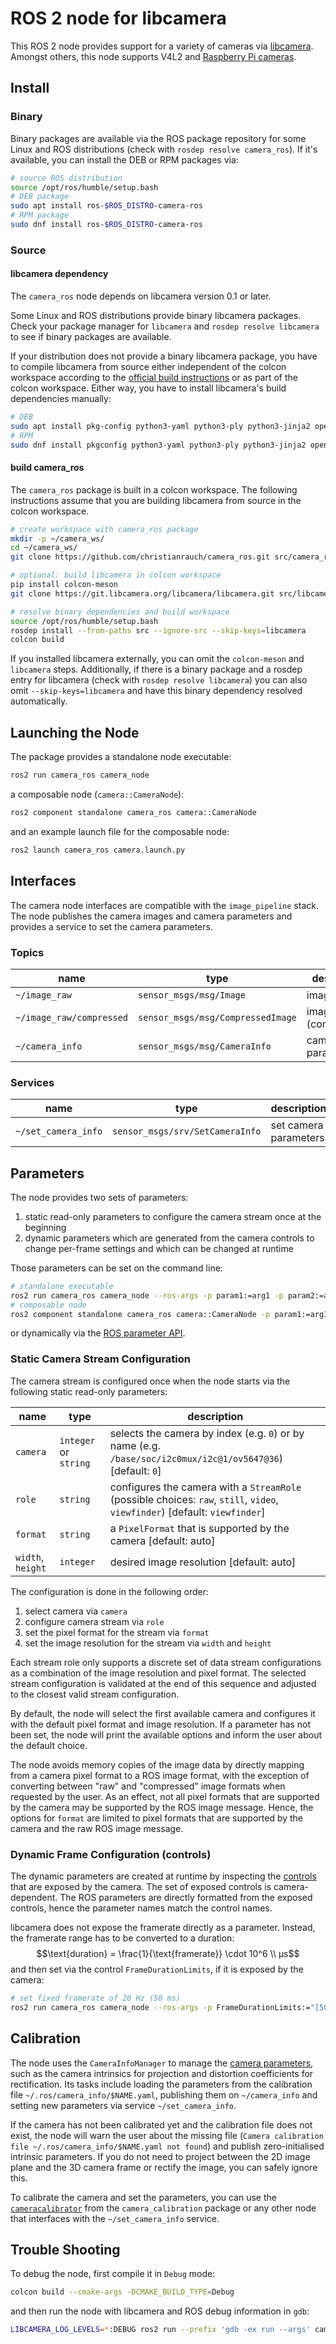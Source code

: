 # ROS 2 node for libcamera

This ROS 2 node provides support for a variety of cameras via [libcamera](https://libcamera.org). Amongst others, this node supports V4L2 and [Raspberry Pi cameras](https://www.raspberrypi.com/documentation/computers/camera_software.html).

## Install

### Binary

Binary packages are available via the ROS package repository for some Linux and ROS distributions (check with `rosdep resolve camera_ros`). If it's available, you can install the DEB or RPM packages via:
```sh
# source ROS distribution
source /opt/ros/humble/setup.bash
# DEB package
sudo apt install ros-$ROS_DISTRO-camera-ros
# RPM package
sudo dnf install ros-$ROS_DISTRO-camera-ros
```

### Source

#### libcamera dependency

The `camera_ros` node depends on libcamera version 0.1 or later.

Some Linux and ROS distributions provide binary libcamera packages. Check your package manager for `libcamera` and `rosdep resolve libcamera` to see if binary packages are available.

If your distribution does not provide a binary libcamera package, you have to compile libcamera from source either independent of the colcon workspace according to the [official build instructions](https://libcamera.org/getting-started.html) or as part of the colcon workspace. Either way, you have to install libcamera's build dependencies manually:
```sh
# DEB
sudo apt install pkg-config python3-yaml python3-ply python3-jinja2 openssl libyaml-dev libssl-dev libudev-dev libatomic1 meson
# RPM
sudo dnf install pkgconfig python3-yaml python3-ply python3-jinja2 openssl libyaml-devel openssl-devel libudev-devel libatomic meson
```

#### build camera_ros

The `camera_ros` package is built in a colcon workspace. The following instructions assume that you are building libcamera from source in the colcon workspace.

```sh
# create workspace with camera_ros package
mkdir -p ~/camera_ws/
cd ~/camera_ws/
git clone https://github.com/christianrauch/camera_ros.git src/camera_ros

# optional: build libcamera in colcon workspace
pip install colcon-meson
git clone https://git.libcamera.org/libcamera/libcamera.git src/libcamera

# resolve binary dependencies and build workspace
source /opt/ros/humble/setup.bash
rosdep install --from-paths src --ignore-src --skip-keys=libcamera
colcon build
```

If you installed libcamera externally, you can omit the `colcon-meson` and `libcamera` steps. Additionally, if there is a binary package and a rosdep entry for libcamera (check with `rosdep resolve libcamera`) you can also omit `--skip-keys=libcamera` and have this binary dependency resolved automatically.

## Launching the Node

The package provides a standalone node executable:
```sh
ros2 run camera_ros camera_node
```
a composable node (`camera::CameraNode`):
```sh
ros2 component standalone camera_ros camera::CameraNode
```
and an example launch file for the composable node:
```sh
ros2 launch camera_ros camera.launch.py
```

## Interfaces

The camera node interfaces are compatible with the `image_pipeline` stack. The node publishes the camera images and camera parameters and provides a service to set the camera parameters.

### Topics

| name                     | type                              | description        |
| ------------------------ | --------------------------------- | ------------------ |
| `~/image_raw`            | `sensor_msgs/msg/Image`           | image              |
| `~/image_raw/compressed` | `sensor_msgs/msg/CompressedImage` | image (compressed) |
| `~/camera_info`          | `sensor_msgs/msg/CameraInfo`      | camera parameters  |

### Services

| name                | type                            | description           |
| ------------------- | ------------------------------- | --------------------- |
| `~/set_camera_info` | `sensor_msgs/srv/SetCameraInfo` | set camera parameters |


## Parameters

The node provides two sets of parameters:
1. static read-only parameters to configure the camera stream once at the beginning
2. dynamic parameters which are generated from the camera controls to change per-frame settings and which can be changed at runtime

Those parameters can be set on the command line:
```sh
# standalone executable
ros2 run camera_ros camera_node --ros-args -p param1:=arg1 -p param2:=arg2
# composable node
ros2 component standalone camera_ros camera::CameraNode -p param1:=arg1 -p param2:=arg2
```
or dynamically via the [ROS parameter API](https://docs.ros.org/en/rolling/Concepts/Basic/About-Parameters.html).

### Static Camera Stream Configuration

The camera stream is configured once when the node starts via the following static read-only parameters:

| name              | type                  | description |
| ----------------- | --------------------- |  ---------- |
| `camera`          | `integer` or `string` | selects the camera by index (e.g. `0`) or by name (e.g. `/base/soc/i2c0mux/i2c@1/ov5647@36`) [default: `0`]
| `role`            | `string`              | configures the camera with a `StreamRole` (possible choices: `raw`, `still`, `video`, `viewfinder`) [default: `viewfinder`]
| `format`          | `string`              | a `PixelFormat` that is supported by the camera [default: auto]
| `width`, `height` | `integer`             | desired image resolution [default: auto]


The configuration is done in the following order:
1. select camera via `camera`
2. configure camera stream via `role`
3. set the pixel format for the stream via `format`
4. set the image resolution for the stream via `width` and `height`

Each stream role only supports a discrete set of data stream configurations as a combination of the image resolution and pixel format. The selected stream configuration is validated at the end of this sequence and adjusted to the closest valid stream configuration.

By default, the node will select the first available camera and configures it with the default pixel format and image resolution. If a parameter has not been set, the node will print the available options and inform the user about the default choice.

The node avoids memory copies of the image data by directly mapping from a camera pixel format to a ROS image format, with the exception of converting between "raw" and "compressed" image formats when requested by the user. As an effect, not all pixel formats that are supported by the camera may be supported by the ROS image message. Hence, the options for `format` are limited to pixel formats that are supported by the camera and the raw ROS image message.

### Dynamic Frame Configuration (controls)

The dynamic parameters are created at runtime by inspecting the [controls](https://libcamera.org/api-html/namespacelibcamera_1_1controls.html) that are exposed by the camera. The set of exposed controls is camera-dependent. The ROS parameters are directly formatted from the exposed controls, hence the parameter names match the control names.

libcamera does not expose the framerate directly as a parameter. Instead, the framerate range has to be converted to a duration:
$$\text{duration} = \frac{1}{\text{framerate}} \cdot 10^6 \\ µs$$
and then set via the control `FrameDurationLimits`, if it is exposed by the camera:
```sh
# set fixed framerate of 20 Hz (50 ms)
ros2 run camera_ros camera_node --ros-args -p FrameDurationLimits:="[50000,50000]"
```


## Calibration

The node uses the `CameraInfoManager` to manage the [camera parameters](https://docs.ros.org/en/rolling/p/image_pipeline/camera_info.html), such as the camera intrinsics for projection and distortion coefficients for rectification. Its tasks include loading the parameters from the calibration file `~/.ros/camera_info/$NAME.yaml`, publishing them on `~/camera_info` and setting new parameters via service `~/set_camera_info`.

If the camera has not been calibrated yet and the calibration file does not exist, the node will warn the user about the missing file (`Camera calibration file ~/.ros/camera_info/$NAME.yaml not found`) and publish zero-initialised intrinsic parameters. If you do not need to project between the 2D image plane and the 3D camera frame or rectify the image, you can safely ignore this.

To calibrate the camera and set the parameters, you can use the [`cameracalibrator`](https://docs.ros.org/en/rolling/p/camera_calibration/) from the `camera_calibration` package or any other node that interfaces with the `~/set_camera_info` service.


## Trouble Shooting

To debug the node, first compile it in `Debug` mode:
```sh
colcon build --cmake-args -DCMAKE_BUILD_TYPE=Debug
```
and then run the node with libcamera and ROS debug information in `gdb`:
```sh
LIBCAMERA_LOG_LEVELS=*:DEBUG ros2 run --prefix 'gdb -ex run --args' camera_ros camera_node --ros-args --log-level debug -p width:=640 -p height:=480
```
